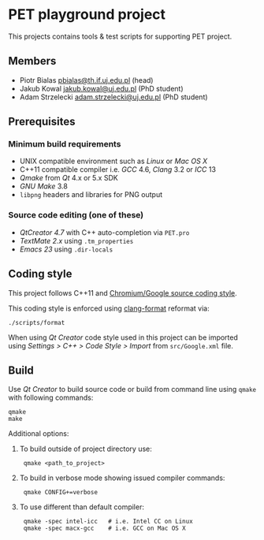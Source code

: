 PET playground project
======================

This projects contains tools & test scripts for supporting PET project.

Members
-------

* Piotr Bialas <pbialas@th.if.uj.edu.pl> (head)
* Jakub Kowal <jakub.kowal@uj.edu.pl> (PhD student)
* Adam Strzelecki <adam.strzelecki@uj.edu.pl> (PhD student)

Prerequisites
-------------

### Minimum build requirements

* UNIX compatible environment such as *Linux* or *Mac OS X*
* C++11 compatible compiler i.e. *GCC* 4.6, *Clang* 3.2 or *ICC* 13
* *Qmake* from *Qt* 4.x or 5.x SDK
* *GNU Make* 3.8
* `libpng` headers and libraries for PNG output

### Source code editing (one of these)

* *QtCreator 4.7* with C++ auto-completion via `PET.pro`
* *TextMate 2.x* using `.tm_properties`
* *Emacs 23* using `.dir-locals`

Coding style
------------

This project follows C++11 and [Chromium/Google source coding
style](http://dev.chromium.org/developers/coding-style).

This coding style is enforced using
[clang-format](http://clang.llvm.org/docs/ClangFormat.html) reformat via:

	./scripts/format

When using *Qt Creator* code style used in this project can be imported using
*Settings > C++ > Code Style > Import* from `src/Google.xml` file.

Build
-----

Use *Qt Creator* to build source code or build from command line using `qmake`
with following commands:

	qmake
	make

Additional options:

1. To build outside of project directory use:

		qmake <path_to_project>

2. To build in verbose mode showing issued compiler commands:

		qmake CONFIG+=verbose

3. To use different than default compiler:

		qmake -spec intel-icc   # i.e. Intel CC on Linux
		qmake -spec macx-gcc    # i.e. GCC on Mac OS X
